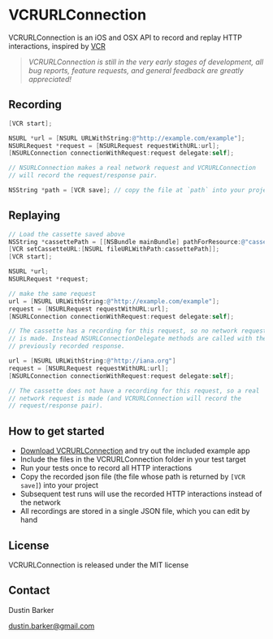 # VCRURLConnection
VCRURLConnection is an iOS and OSX API to record and replay HTTP interactions, inspired by [VCR](https://github.com/myronmarston/vcr)

> _VCRURLConnection is still in the very early stages of development, all bug reports, feature requests, and general feedback are greatly appreciated!_

## Recording

``` objective-c
[VCR start];

NSURL *url = [NSURL URLWithString:@"http://example.com/example"];
NSURLRequest *request = [NSURLRequest requestWithURL:url];
[NSURLConnection connectionWithRequest:request delegate:self];

// NSURLConnection makes a real network request and VCRURLConnection
// will record the request/response pair.

NSString *path = [VCR save]; // copy the file at `path` into your project
```

## Replaying

``` objective-c
// Load the cassette saved above
NSString *cassettePath = [[NSBundle mainBundle] pathForResource:@"cassette" ofType:@"json"];
[VCR setCassetteURL:[NSURL fileURLWithPath:cassettePath]];
[VCR start];

NSURL *url;
NSURLRequest *request;

// make the same request
url = [NSURL URLWithString:@"http://example.com/example"];
request = [NSURLRequest requestWithURL:url];
[NSURLConnection connectionWithRequest:request delegate:self];

// The cassette has a recording for this request, so no network request
// is made. Instead NSURLConnectionDelegate methods are called with the
// previously recorded response.

url = [NSURL URLWithString:@"http://iana.org"]
request = [NSURLRequest requestWithURL:url];
[NSURLConnection connectionWithRequest:request delegate:self];

// The cassette does not have a recording for this request, so a real
// network request is made (and VCRURLConnection will record the
// request/response pair).
```

## How to get started
- [Download VCRURLConnection](https://github.com/dstnbrkr/VCRURLConnection/zipball/master) and try out the included example app
- Include the files in the VCRURLConnection folder in your test target
- Run your tests once to record all HTTP interactions
- Copy the recorded json file (the file whose path is returned by `[VCR save]`) into your project
- Subsequent test runs will use the recorded HTTP interactions instead of the network
- All recordings are stored in a single JSON file, which you can edit by hand

## License

VCRURLConnection is released under the MIT license

## Contact

Dustin Barker

dustin.barker@gmail.com





